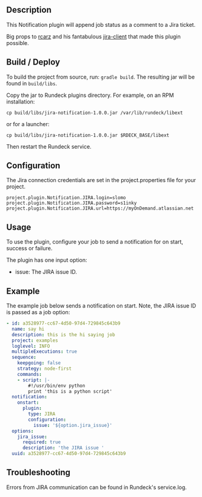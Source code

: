 
## Description

This Notification plugin will append job status as a comment to a Jira ticket.

Big props to [rcarz](https://github.com/rcarz) and his fantabulous
[jira-client](https://github.com/rcarz/jira-client) that made this plugin possible.

## Build / Deploy

To build the project from source, run: `gradle build`.
The resulting jar will be found in `build/libs`.

Copy the  jar to Rundeck plugins directory. For example, on an RPM installation:

    cp build/libs/jira-notification-1.0.0.jar /var/lib/rundeck/libext

or for a launcher:

    cp build/libs/jira-notification-1.0.0.jar $RDECK_BASE/libext

Then restart the Rundeck service.

## Configuration

The Jira connection credentials are set in the project.properties file
for your project.

```
project.plugin.Notification.JIRA.login=slomo
project.plugin.Notification.JIRA.password=s1inky
project.plugin.Notification.JIRA.url=https://myOnDemand.atlassian.net
```

## Usage

To use the plugin, configure your job to send a notification
for on start, success or failure.

The plugin has one input option:

* issue: The JIRA issue ID.

## Example

The example job below sends a notification on start.
Note, the JIRA issue ID is passed as a job option:

```YAML
- id: a3528977-cc67-4d50-97d4-729845c643b9
  name: say hi
  description: this is the hi saying job
  project: examples
  loglevel: INFO
  multipleExecutions: true
  sequence:
    keepgoing: false
    strategy: node-first
    commands:
    - script: |-
        #!/usr/bin/env python
        print 'this is a python script'
  notification:
    onstart:
      plugin:
        type: JIRA
        configuration:
          issue: '${option.jira_issue}'
  options:
    jira_issue:
      required: true
      description: 'the JIRA issue '
  uuid: a3528977-cc67-4d50-97d4-729845c643b9
```

## Troubleshooting

Errors from JIRA communication can be found in Rundeck's service.log.
